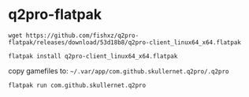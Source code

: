 # q2pro-flatpak

`wget https://github.com/fishxz/q2pro-flatpak/releases/download/53d18b8/q2pro-client_linux64_x64.flatpak`

`flatpak install q2pro-client_linux64_x64.flatpak`

copy gamefiles to: `~/.var/app/com.github.skullernet.q2pro/.q2pro`

`flatpak run com.github.skullernet.q2pro`
